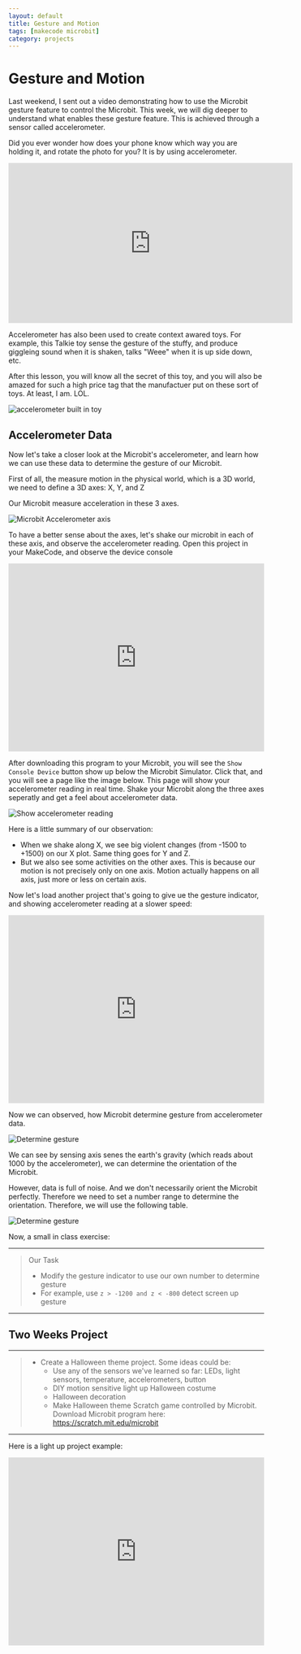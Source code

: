 ```yaml
---
layout: default
title: Gesture and Motion
tags: [makecode microbit]
category: projects
---
```

# Gesture and Motion

Last weekend, I sent out a video demonstrating how to use the Microbit gesture feature to control the Microbit. This week, we will dig deeper to understand what enables these gesture feature. This is achieved through a sensor called accelerometer. 

Did you ever wonder how does your phone know which way you are holding it, and rotate the photo for you? It is by using accelerometer. 

<iframe width="560" height="315" src="https://www.youtube.com/embed/UT35ODxvmS0" frameborder="0" allow="accelerometer; autoplay; clipboard-write; encrypted-media; gyroscope; picture-in-picture" allowfullscreen></iframe>

Accelerometer has also been used to create context awared toys. For example, this Talkie toy sense the gesture of the stuffy, and produce giggleing sound when it is shaken,  talks "Weee" when it is up side down, etc. 

After this lesson, you will know all the secret of this toy, and you will also be amazed for such a high price tag that the manufactuer put on these sort of toys. At least, I am. LOL. 

![accelerometer built in toy](/assets/acceleronmeter_enriched_toy.png)

## Accelerometer Data

Now let's take a closer look at the Microbit's accelerometer, and learn how we can use these data to determine the gesture of our Microbit. 

First of all, the measure motion in the physical world, which is a 3D world, we need to define a 3D axes: X, Y, and Z

Our Microbit measure acceleration in these 3 axes. 

![Microbit Accelerometer axis](https://microbit-challenges.readthedocs.io/en/latest/_images/microbit_axes.png)

To have a better sense about the axes, let's shake our microbit in each of these axis, and observe the accelerometer reading. Open this project in your MakeCode, and observe the device console 

<div style="position:relative;height:calc(300px + 5em);width:100%;overflow:hidden;"><iframe style="position:absolute;top:0;left:0;width:100%;height:100%;" src="https://makecode.microbit.org/---codeembed#pub:_ce5agr0Vudsj" allowfullscreen="allowfullscreen" frameborder="0" sandbox="allow-scripts allow-same-origin"></iframe></div>

After downloading this program to your Microbit, you will see the ```Show Console Device``` button show up below the Microbit Simulator. Click that, and you will see a page like the image below. This page will show your accelerometer reading in real time. Shake your Microbit along the three axes seperatly and get a feel about accelerometer data. 

![Show accelerometer reading](/assets/show_accelerometer_reading.png)

Here is a little summary of our observation: 

* When we shake along X, we see big violent changes (from -1500 to +1500) on our X plot. Same thing goes for Y and Z. 
* But we also see some activities on the other axes. This is because our motion is not precisely only on one axis. Motion actually happens on all axis, just more or less on certain axis. 

Now let's load another project that's going to give ue the gesture indicator, and showing accelerometer reading at a slower speed:

<div style="position:relative;height:calc(300px + 5em);width:100%;overflow:hidden;"><iframe style="position:absolute;top:0;left:0;width:100%;height:100%;" src="https://makecode.microbit.org/---codeembed#pub:_7RjCyfK6J8pu" allowfullscreen="allowfullscreen" frameborder="0" sandbox="allow-scripts allow-same-origin"></iframe></div>

Now we can observed, how Microbit determine gesture from accelerometer data. 

![Determine gesture](/assets/determine_gesture.png)

We can see by sensing axis senes the earth's gravity (which reads about 1000 by the accelerometer), we can determine the orientation of the Microbit. 

However, data is full of noise. And we don't necessarily orient the Microbit perfectly. Therefore we need to set a number range to determine the orientation. Therefore, we will use the following table. 

![Determine gesture](/assets/determine_gesture2.png)

Now, a small in class exercise:

*** 

> Our Task
>
> - Modify the gesture indicator to use our own number to determine gesture
> - For example, use ```z > -1200 and z < -800``` detect screen up gesture
>

***

## Two Weeks Project

*** 

>
> - Create a Halloween theme project. Some ideas could be:
>   - Use any of the sensors we've learned so far: LEDs, light sensors, temperature, accelerometers, button
>   - DIY motion sensitive light up Halloween costume
>   - Halloween decoration
>   - Make Halloween theme Scratch game controlled by Microbit. Download Microbit program here: https://scratch.mit.edu/microbit
>   

***

Here is a light up project example: 
<div style="position:relative;height:calc(300px + 5em);width:100%;overflow:hidden;"><iframe style="position:absolute;top:0;left:0;width:100%;height:100%;" src="https://makecode.microbit.org/---codeembed#pub:_gJ91xFa97CCP" allowfullscreen="allowfullscreen" frameborder="0" sandbox="allow-scripts allow-same-origin"></iframe></div>


